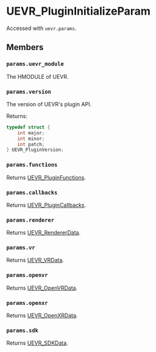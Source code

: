 # UEVR_PluginInitializeParam

Accessed with `uevr.params`.

## Members

### `params.uevr_module`

The HMODULE of UEVR.

### `params.version`

The version of UEVR's plugin API.

Returns:
```c
typedef struct {
    int major;
    int minor;
    int patch;
} UEVR_PluginVersion;
```

### `params.functions`

Returns [UEVR_PluginFunctions](UEVR_PluginFunctions.md).

### `params.callbacks`

Returns [UEVR_PluginCallbacks](UEVR_PluginCallbacks.md).

### `params.renderer`

Returns [UEVR_RendererData](UEVR_RendererData.md).

### `params.vr`

Returns [UEVR_VRData](UEVR_VRData.md).

### `params.openvr`

Returns [UEVR_OpenVRData](UEVR_OpenVRData.md).

### `params.openxr`

Returns [UEVR_OpenXRData](UEVR_OpenXRData.md).

### `params.sdk`

Returns [UEVR_SDKData](UEVR_SDKData.md).
